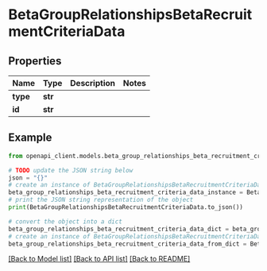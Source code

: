 # BetaGroupRelationshipsBetaRecruitmentCriteriaData


## Properties

Name | Type | Description | Notes
------------ | ------------- | ------------- | -------------
**type** | **str** |  | 
**id** | **str** |  | 

## Example

```python
from openapi_client.models.beta_group_relationships_beta_recruitment_criteria_data import BetaGroupRelationshipsBetaRecruitmentCriteriaData

# TODO update the JSON string below
json = "{}"
# create an instance of BetaGroupRelationshipsBetaRecruitmentCriteriaData from a JSON string
beta_group_relationships_beta_recruitment_criteria_data_instance = BetaGroupRelationshipsBetaRecruitmentCriteriaData.from_json(json)
# print the JSON string representation of the object
print(BetaGroupRelationshipsBetaRecruitmentCriteriaData.to_json())

# convert the object into a dict
beta_group_relationships_beta_recruitment_criteria_data_dict = beta_group_relationships_beta_recruitment_criteria_data_instance.to_dict()
# create an instance of BetaGroupRelationshipsBetaRecruitmentCriteriaData from a dict
beta_group_relationships_beta_recruitment_criteria_data_from_dict = BetaGroupRelationshipsBetaRecruitmentCriteriaData.from_dict(beta_group_relationships_beta_recruitment_criteria_data_dict)
```
[[Back to Model list]](../README.md#documentation-for-models) [[Back to API list]](../README.md#documentation-for-api-endpoints) [[Back to README]](../README.md)


